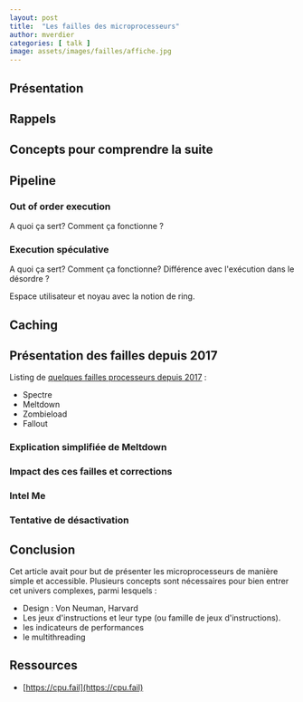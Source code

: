 ```yaml
---
layout: post
title:  "Les failles des microprocesseurs"
author: mverdier
categories: [ talk ]
image: assets/images/failles/affiche.jpg
---
```


## Présentation

## Rappels

## Concepts pour comprendre la suite

## Pipeline

### Out of order execution
A quoi ça sert? Comment ça fonctionne ?

### Execution spéculative
A quoi ça sert? Comment ça fonctionne? Différence avec l'exécution dans le désordre ?

Espace utilisateur et noyau avec la notion de ring.

## Caching

## Présentation des failles depuis 2017

Listing de [quelques failles processeurs depuis 2017](https://cpu.fail) :
- Spectre
- Meltdown
- Zombieload
- Fallout

### Explication simplifiée de Meltdown

### Impact des ces failles et corrections

### Intel Me

### Tentative de désactivation

## Conclusion

Cet article avait pour but de présenter les microprocesseurs de manière simple et accessible. Plusieurs concepts sont nécessaires pour bien entrer cet univers complexes, parmi lesquels :
- Design : Von Neuman, Harvard
- Les jeux d'instructions et leur type (ou famille de jeux d'instructions).
- les indicateurs de performances
- le multithreading

## Ressources

- [https://cpu.fail](https://cpu.fail)

[1]: https://cpu.fail
